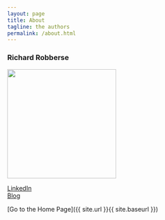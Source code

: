 ```yaml
---
layout: page
title: About
tagline: the authors
permalink: /about.html
---
```


### Richard Robberse
<img src="{{site.imagesurl}}/site/richard.jpg" style="width:250px;height:250px; margin: auto;" /> <br>

[LinkedIn](https://www.linkedin.com/in/richard-robberse/) <br>
[Blog](https://robberse-it-services.nl/blog)


[Go to the Home Page]({{ site.url }}{{ site.baseurl }})
